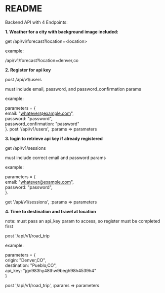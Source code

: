 # README

Backend API with 4 Endpoints:

**1. Weather for a city with background image included:**

get /api/vi/forecast?location=\<location\>

example:

/api/v1/forecast?location=denver,co

**2. Register for api key**

post /api/v1/users

must include email, password, and password_confirmation params

example:

parameters = {  
  email: "whatever@example.com",  
  password: "password",  
  password_confirmation: "password"  
}. 
post '/api/v1/users', :params => parameters
    
**3. login to retrieve api key if already registered**

get /api/v1/sessions

must include correct email and password params

example:

parameters = {  
  email: "whatever@example.com",  
  password: "password",  
}. 

get '/api/v1/sessions', :params => parameters  


 **4. Time to destination and travel at location**

note: must pass an api_key param to access, so register must be completed first

post '/api/v1/road_trip

example:

parameters = {  
  origin: "Denver,CO",  
  destination: "Pueblo,CO",  
  api_key: "jgn983hy48thw9begh98h4539h4"  
}  

post '/api/v1/road_trip', :params => parameters

